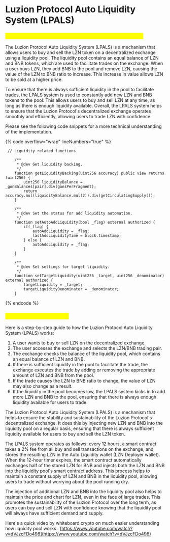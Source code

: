 # Luzion Protocol Auto Liquidity System (LPALS)

### <mark style="color:yellow;">**What Is Luzion Protocol Auto Liquidity System (LPALS)**</mark>

The Luzion Protocol Auto Liquidity System (LPALS) is a mechanism that allows users to buy and sell the LZN token on a decentralized exchange using a liquidity pool. The liquidity pool contains an equal balance of LZN and BNB tokens, which are used to facilitate trades on the exchange. When a user buys LZN, they add BNB to the pool and remove LZN, causing the value of the LZN to BNB ratio to increase. This increase in value allows LZN to be sold at a higher price.

To ensure that there is always sufficient liquidity in the pool to facilitate trades, the LPALS system is used to constantly add new LZN and BNB tokens to the pool. This allows users to buy and sell LZN at any time, as long as there is enough liquidity available. Overall, the LPALS system helps to ensure that the Luzion Protocol's decentralized exchange operates smoothly and efficiently, allowing users to trade LZN with confidence.

Please see the following code snippets for a more technical understanding of the implementation.

{% code overflow="wrap" lineNumbers="true" %}
```solidity
 // Liquidity related functions

    /**
     * @dev Get liquidity backing.
     */
    function getLiquidityBacking(uint256 accuracy) public view returns (uint256) {
        uint256 liquidityBalance = _gonBalances[pair].div(gonsPerFragment);
        return accuracy.mul(liquidityBalance.mul(2)).div(getCirculatingSupply());
    }

    /**
     * @dev Set the status for add liquidity automation.
     */
    function setAutoAddLiquidity(bool _flag) external authorized {
        if(_flag) {
            autoAddLiquidity = _flag;
            lastAddLiquidityTime = block.timestamp;
        } else {
            autoAddLiquidity = _flag;
        }
    }

    /**
     * @dev Set settings for target liquidity.
     */
    function setTargetLiquidity(uint256 _target, uint256 _denominator) external authorized {
        targetLiquidity = _target;
        targetLiquidityDenominator = _denominator;
    }
```
{% endcode %}

### <mark style="color:yellow;">How Does LPALS Works?</mark>

Here is a step-by-step guide to how the Luzion Protocol Auto Liquidity System (LPALS) works:

1. A user wants to buy or sell LZN on the decentralized exchange.
2. The user accesses the exchange and selects the LZN/BNB trading pair.
3. The exchange checks the balance of the liquidity pool, which contains an equal balance of LZN and BNB.
4. If there is sufficient liquidity in the pool to facilitate the trade, the exchange executes the trade by adding or removing the appropriate amount of LZN and BNB from the pool.
5. If the trade causes the LZN to BNB ratio to change, the value of LZN may also change as a result.
6. If the liquidity in the pool becomes low, the LPALS system kicks in to add more LZN and BNB to the pool, ensuring that there is always enough liquidity available for users to trade.

The Luzion Protocol Auto Liquidity System (LPALS) is a mechanism that helps to ensure the stability and sustainability of the Luzion Protocol's decentralized exchange. It does this by injecting new LZN and BNB into the liquidity pool on a regular basis, ensuring that there is always sufficient liquidity available for users to buy and sell the LZN token.

The LPALS system operates as follows: every 12 hours, a smart contract takes a 2% fee from all buy and sell transactions on the exchange, and stores the resulting LZN in the Auto Liquidity wallet (LZN Deployer wallet). When the 12-hour timer expires, the smart contract automatically exchanges half of the stored LZN for BNB and injects both the LZN and BNB into the liquidity pool's smart contract address. This process helps to maintain a constant supply of LZN and BNB in the liquidity pool, allowing users to trade without worrying about the pool running dry.

The injection of additional LZN and BNB into the liquidity pool also helps to maintain the price and chart for LZN, even in the face of large trades. This promotes the sustainability of the Luzion Protocol over the long term, as users can buy and sell LZN with confidence knowing that the liquidity pool will always have sufficient demand and supply.

Here's a quick video by whiteboard crypto on much easier understanding how liquidity pool works : [https://www.youtube.com/watch?v=dVJzcFDo498](https://www.youtube.com/watch?v=dVJzcFDo498)
